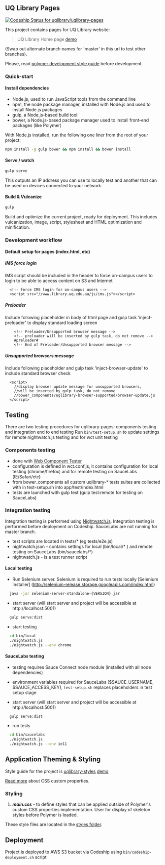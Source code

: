 ## UQ Library Pages

[ ![Codeship Status for uqlibrary/uqlibrary-pages](https://codeship.com/projects/c9f3c4c0-ac6d-0133-af8d-1e5da553331a/status?branch=master)](https://codeship.com/projects/131650)

This project contains pages for UQ Library website: 

> UQ Library Home page [demo](http://assets.library.uq.edu.au/master/pages/index.html)

 (Swap out alternate branch names for 'master' in this url to test other branches).
 
 Please, read [polymer development style guide](http://polymerelements.github.io/style-guide/) before development. 

### Quick-start 

#### Install dependencies

- Node.js, used to run JavaScript tools from the command line
- npm, the node package manager, installed with Node.js and used to install Node.js packages
- gulp, a Node.js-based build tool
- bower, a Node.js-based package manager used to install front-end packages (like Polymer)

With Node.js installed, run the following one liner from the root of your project:

```sh
npm install -g gulp bower && npm install && bower install
```

#### Serve / watch

```sh
gulp serve
```

This outputs an IP address you can use to locally test and another that can be used on devices connected to your network.

#### Build & Vulcanize

```sh
gulp
```

Build and optimize the current project, ready for deployment. This includes vulcanization, image, script, stylesheet and HTML optimization and minification.

### Development workflow

#### Default setup for pages (index.html, etc)

##### IMS force login
IMS script should be included in the header to force on-campus users to login to be able to access content on S3 and Internet

```
  <!-- force IMS login for on-campus users -->
  <script src="//www.library.uq.edu.au/js/ims.js"></script>
```

##### Preloader
Include following placeholder in body of html page and gulp task 'inject-preloader' to display standard loading screen

```
    <!-- Preloader/Unsupported browser message -->
    <!-- preloader will be inserted by gulp task, do not remove -->
    #preloader#
    <!-- End of Preloader/Unsupported browser message -->
```

##### Unsupported browsers message 
Include following placeholder and gulp task 'inject-browser-update' to include standard browser check

```
  <script>
    //display browser update message for unsupported browsers,
    //will be inserted by gulp task, do not remove
    //bower_components/uqlibrary-browser-supported/browser-update.js
  </script>
```

## Testing

There are two testing procedures for uqlibrary-pages: components testing and integration end to end testing
Run `bin/test-setup.sh` to update settings for remote nightwatch.js testing and for wct unit testing
  
### Components testing

* done with [Web Component Tester](https://github.com/Polymer/web-component-tester)
* configuration is defined in wct.conf.js, it contains configuration for local testing (chrome/firefox) and for remote testing on SauceLabs (IE/Safari/etc)
* from bower_components all custom uqlibrary-* tests suites are collected with in test-setup.sh into app/test/index.html
* tests are launched with gulp test (gulp test:remote for testing on SauceLabs)

### Integration testing

Integration testing is performed using [Nightwatch.js](http://nightwatchjs.org/). Integration testing is performed before deployment on Codeship.
SauceLabs are not running for master branch.

* test scripts are located in tests/* (eg tests/e2e.js)
* nightwatch.json - contains settings for local (bin/local/* ) and remote testing on SauceLabs (bin/saucelabs/*)
* nightwatch.js - is a test runner script

#### Local testing

* Run Selenium server. Selenium is required to run tests locally [Selenium Installer] (http://selenium-release.storage.googleapis.com/index.html)

```sh
  java -jar selenium-server-standalone-{VERSION}.jar
```

* start server (will start server and project will be accessible at http://localhost:5001)

```sh
  gulp serve:dist
```

* start testing

```sh
  cd bin/local
  ./nightwatch.js
  ./nightwatch.js --env chrome
```  

#### SauceLabs testing

* testing requires Sauce Connect node module (installed with all node dependencies)

* environment variables required for SauceLabs ($SAUCE_USERNAME, $SAUCE_ACCESS_KEY), `test-setup.sh` replaces placeholders in test setup stage

* start server (will start server and project will be accessible at http://localhost:5001)

```sh
  gulp serve:dist
```
* run tests 
 
```sh  
  cd bin/saucelabs 
  ./nightwatch.js
  ./nightwatch.js --env ie11  
```


## Application Theming & Styling

Style guide for the project is [uqlibrary-styles](https://github.com/uqlibrary/uqlibrary-styles) [demo](http://uqlibrary.github.io/uqlibrary-styles/style-guide/demo/)

[Read more](https://www.polymer-project.org/1.0/docs/devguide/styling.html) about CSS custom properties.

### Styling
1. ***main.css*** - to define styles that can be applied outside of Polymer's custom CSS properties implementation. User for display of skeleton styles before Polymer is loaded. 

These style files are located in the [styles folder](app/styles/).

## Deployment

Project is deployed to AWS S3 bucket via Codeship using `bin/codeship-deployment.sh` script
